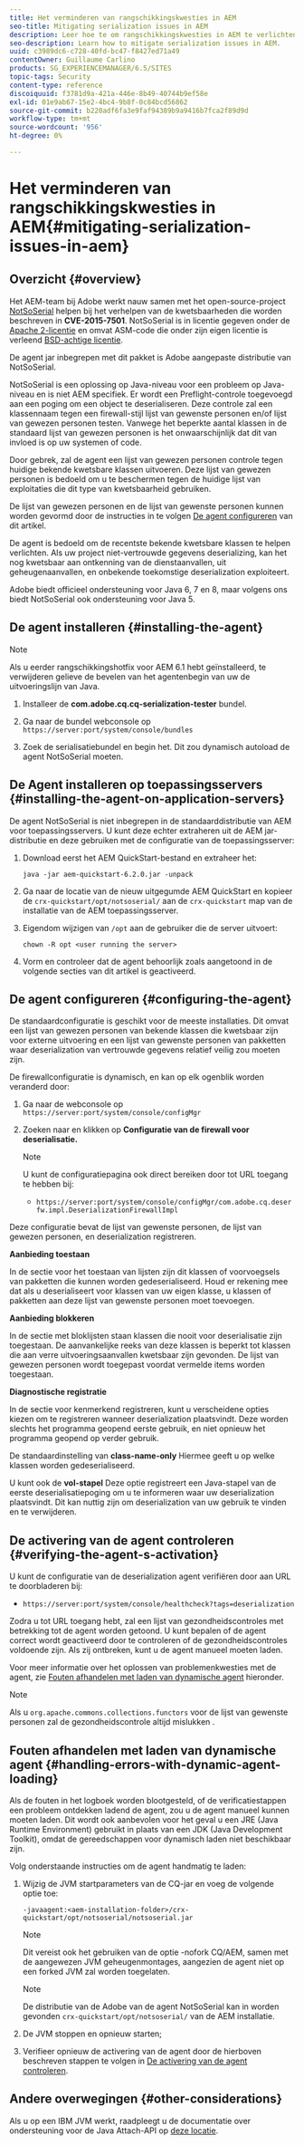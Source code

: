 ```yaml
---
title: Het verminderen van rangschikkingskwesties in AEM
seo-title: Mitigating serialization issues in AEM
description: Leer hoe te om rangschikkingskwesties in AEM te verlichten.
seo-description: Learn how to mitigate serialization issues in AEM.
uuid: c3989dc6-c728-40fd-bc47-f8427ed71a49
contentOwner: Guillaume Carlino
products: SG_EXPERIENCEMANAGER/6.5/SITES
topic-tags: Security
content-type: reference
discoiquuid: f3781d9a-421a-446e-8b49-40744b9ef58e
exl-id: 01e9ab67-15e2-4bc4-9b8f-0c84bcd56862
source-git-commit: b220adf6fa3e9faf94389b9a9416b7fca2f89d9d
workflow-type: tm+mt
source-wordcount: '956'
ht-degree: 0%

---
```


# Het verminderen van rangschikkingskwesties in AEM{#mitigating-serialization-issues-in-aem}

## Overzicht {#overview}

Het AEM-team bij Adobe werkt nauw samen met het open-source-project [NotSoSerial](https://github.com/kantega/notsoserial) helpen bij het verhelpen van de kwetsbaarheden die worden beschreven in **CVE-2015-7501**. NotSoSerial is in licentie gegeven onder de [Apache 2-licentie](https://www.apache.org/licenses/LICENSE-2.0) en omvat ASM-code die onder zijn eigen licentie is verleend [BSD-achtige licentie](https://asm.ow2.org/license.html).

De agent jar inbegrepen met dit pakket is Adobe aangepaste distributie van NotSoSerial.

NotSoSerial is een oplossing op Java-niveau voor een probleem op Java-niveau en is niet AEM specifiek. Er wordt een Preflight-controle toegevoegd aan een poging om een object te deserialiseren. Deze controle zal een klassennaam tegen een firewall-stijl lijst van gewenste personen en/of lijst van gewezen personen testen. Vanwege het beperkte aantal klassen in de standaard lijst van gewezen personen is het onwaarschijnlijk dat dit van invloed is op uw systemen of code.

Door gebrek, zal de agent een lijst van gewezen personen controle tegen huidige bekende kwetsbare klassen uitvoeren. Deze lijst van gewezen personen is bedoeld om u te beschermen tegen de huidige lijst van exploitaties die dit type van kwetsbaarheid gebruiken.

De lijst van gewezen personen en de lijst van gewenste personen kunnen worden gevormd door de instructies in te volgen [De agent configureren](/help/sites-administering/mitigating-serialization-issues.md#configuring-the-agent) van dit artikel.

De agent is bedoeld om de recentste bekende kwetsbare klassen te helpen verlichten. Als uw project niet-vertrouwde gegevens deserializing, kan het nog kwetsbaar aan ontkenning van de dienstaanvallen, uit geheugenaanvallen, en onbekende toekomstige deserialization exploiteert.

Adobe biedt officieel ondersteuning voor Java 6, 7 en 8, maar volgens ons biedt NotSoSerial ook ondersteuning voor Java 5.

## De agent installeren {#installing-the-agent}

>[!NOTE]
>
>Als u eerder rangschikkingshotfix voor AEM 6.1 hebt geïnstalleerd, te verwijderen gelieve de bevelen van het agentenbegin van uw de uitvoeringslijn van Java.

1. Installeer de **com.adobe.cq.cq-serialization-tester** bundel.

1. Ga naar de bundel webconsole op `https://server:port/system/console/bundles`
1. Zoek de serialisatiebundel en begin het. Dit zou dynamisch autoload de agent NotSoSerial moeten.

## De Agent installeren op toepassingsservers {#installing-the-agent-on-application-servers}

De agent NotSoSerial is niet inbegrepen in de standaarddistributie van AEM voor toepassingsservers. U kunt deze echter extraheren uit de AEM jar-distributie en deze gebruiken met de configuratie van de toepassingsserver:

1. Download eerst het AEM QuickStart-bestand en extraheer het:

   ```shell
   java -jar aem-quickstart-6.2.0.jar -unpack
   ```

1. Ga naar de locatie van de nieuw uitgegumde AEM QuickStart en kopieer de `crx-quickstart/opt/notsoserial/` aan de `crx-quickstart` map van de installatie van de AEM toepassingsserver.

1. Eigendom wijzigen van `/opt` aan de gebruiker die de server uitvoert:

   ```shell
   chown -R opt <user running the server>
   ```

1. Vorm en controleer dat de agent behoorlijk zoals aangetoond in de volgende secties van dit artikel is geactiveerd.

## De agent configureren {#configuring-the-agent}

De standaardconfiguratie is geschikt voor de meeste installaties. Dit omvat een lijst van gewezen personen van bekende klassen die kwetsbaar zijn voor externe uitvoering en een lijst van gewenste personen van pakketten waar deserialization van vertrouwde gegevens relatief veilig zou moeten zijn.

De firewallconfiguratie is dynamisch, en kan op elk ogenblik worden veranderd door:

1. Ga naar de webconsole op `https://server:port/system/console/configMgr`
1. Zoeken naar en klikken op **Configuratie van de firewall voor deserialisatie.**

   >[!NOTE]
   >
   >U kunt de configuratiepagina ook direct bereiken door tot URL toegang te hebben bij:
   >
   >* `https://server:port/system/console/configMgr/com.adobe.cq.deserfw.impl.DeserializationFirewallImpl`


Deze configuratie bevat de lijst van gewenste personen, de lijst van gewezen personen, en deserialization registreren.

**Aanbieding toestaan**

In de sectie voor het toestaan van lijsten zijn dit klassen of voorvoegsels van pakketten die kunnen worden gedeserialiseerd. Houd er rekening mee dat als u deserialiseert voor klassen van uw eigen klasse, u klassen of pakketten aan deze lijst van gewenste personen moet toevoegen.

**Aanbieding blokkeren**

In de sectie met bloklijsten staan klassen die nooit voor deserialisatie zijn toegestaan. De aanvankelijke reeks van deze klassen is beperkt tot klassen die aan verre uitvoeringsaanvallen kwetsbaar zijn gevonden. De lijst van gewezen personen wordt toegepast voordat vermelde items worden toegestaan.

**Diagnostische registratie**

In de sectie voor kenmerkend registreren, kunt u verscheidene opties kiezen om te registreren wanneer deserialization plaatsvindt. Deze worden slechts het programma geopend eerste gebruik, en niet opnieuw het programma geopend op verder gebruik.

De standaardinstelling van **class-name-only** Hiermee geeft u op welke klassen worden gedeserialiseerd.

U kunt ook de **vol-stapel** Deze optie registreert een Java-stapel van de eerste deserialisatiepoging om u te informeren waar uw deserialization plaatsvindt. Dit kan nuttig zijn om deserialization van uw gebruik te vinden en te verwijderen.

## De activering van de agent controleren {#verifying-the-agent-s-activation}

U kunt de configuratie van de deserialization agent verifiëren door aan URL te doorbladeren bij:

* `https://server:port/system/console/healthcheck?tags=deserialization`

Zodra u tot URL toegang hebt, zal een lijst van gezondheidscontroles met betrekking tot de agent worden getoond. U kunt bepalen of de agent correct wordt geactiveerd door te controleren of de gezondheidscontroles voldoende zijn. Als zij ontbreken, kunt u de agent manueel moeten laden.

Voor meer informatie over het oplossen van problemenkwesties met de agent, zie [Fouten afhandelen met laden van dynamische agent](#handling-errors-with-dynamic-agent-loading) hieronder.

>[!NOTE]
>
>Als u `org.apache.commons.collections.functors` voor de lijst van gewenste personen zal de gezondheidscontrole altijd mislukken .

## Fouten afhandelen met laden van dynamische agent {#handling-errors-with-dynamic-agent-loading}

Als de fouten in het logboek worden blootgesteld, of de verificatiestappen een probleem ontdekken ladend de agent, zou u de agent manueel kunnen moeten laden. Dit wordt ook aanbevolen voor het geval u een JRE (Java Runtime Environment) gebruikt in plaats van een JDK (Java Development Toolkit), omdat de gereedschappen voor dynamisch laden niet beschikbaar zijn.

Volg onderstaande instructies om de agent handmatig te laden:

1. Wijzig de JVM startparameters van de CQ-jar en voeg de volgende optie toe:

   ```shell
   -javaagent:<aem-installation-folder>/crx-quickstart/opt/notsoserial/notsoserial.jar
   ```

   >[!NOTE]
   >
   >Dit vereist ook het gebruiken van de optie -nofork CQ/AEM, samen met de aangewezen JVM geheugenmontages, aangezien de agent niet op een forked JVM zal worden toegelaten.

   >[!NOTE]
   >
   >De distributie van de Adobe van de agent NotSoSerial kan in worden gevonden `crx-quickstart/opt/notsoserial/` van de AEM installatie.

1. De JVM stoppen en opnieuw starten;

1. Verifieer opnieuw de activering van de agent door de hierboven beschreven stappen te volgen in [De activering van de agent controleren](/help/sites-administering/mitigating-serialization-issues.md#verifying-the-agent-s-activation).

## Andere overwegingen {#other-considerations}

Als u op een IBM JVM werkt, raadpleegt u de documentatie over ondersteuning voor de Java Attach-API op [deze locatie](https://www.ibm.com/support/knowledgecenter/SSSTCZ_2.0.0/com.ibm.rt.doc.20/user/attachapi.html).
